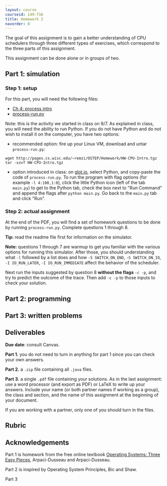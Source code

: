 ```yaml
---
layout: course
courseid: 149-f16
title: Homework 2
navorder: 0
---
```


The goal of this assignment is to gain a better understanding of CPU schedulers through three different types of exercises, which correspond to the three parts of this assignment.

This assignment can be done alone or in groups of two.

## Part 1: simulation

### Step 1: setup

For this part, you will need the following files:

* [Ch 4: process intro](http://www.cs.wisc.edu/~remzi/OSTEP/cpu-intro.pdf)
* [process-run.py](http://pages.cs.wisc.edu/~remzi/OSTEP/Homework/HW-CPU-Intro.tgz)

Note: this is the activity we started in class on 9/7. As explained in class, you will need the ability to run Python. If you do not have Python and do not wish to install it on the computer, you have two options:

* recommended option: fire up your Linux VM, download and untar `process-run.py`:

```
wget http://pages.cs.wisc.edu/~remzi/OSTEP/Homework/HW-CPU-Intro.tgz
tar -xzvf HW-CPU-Intro.tgz
```

* option introduced in class: on [glot.io](//glot.io), select Python, and copy-paste the code of `process-run.py`. To run the program with flag options (for example `-l 4:100,1:0`), click the little Python icon (left of the tab `main.py`) to get to the Python tab, check the box next to "Run Command" and append the flags after `python main.py`. Go back to the `main.py` tab and click "Run".

### Step 2: actual assignment

At the end of the PDF, you will find a set of homework questions to be done by running `process-run.py`. Complete questions 1 through 8.

__Tip:__ read the readme file first for information on the simulator.

__Note:__ questions 1 through 7 are warmup to get you familiar with the various options for running this simulator. After those, you should understanding what `-l` followed by a list does and how `-S SWITCH_ON_END`, `-S SWITCH_ON_IO`, `-I IO_RUN_LATER`, `-I IO_RUN_IMMEDIATE` affect the behavior of the scheduler.

Next run the inputs suggested by question 8 __without the flags__ `-c -p`, and try to predict the outcome of the trace. Then add `-c -p` to those inputs to check your solution.

## Part 2: programming


## Part 3: written problems


## Deliverables

__Due date__: consult Canvas.



__Part 1.__ you do not need to turn in anything for part 1 since you can check your own answers.

__Part 2.__ a `.zip` file containing all `.java` files.

__Part 3.__ a single `.pdf` file containing your solutions. As in the last assignment: use a word processor (and export as PDF) or LaTeX to write up your answers. Include your name (or both partner names if working as a group), the class and section, and the name of this assignment at the beginning of your document.

If you are working with a partner, only one of you should turn in the files.

## Rubric

## Acknowledgements

Part 1 is homework from the free online textbook [Operating Systems: Three Easy Pieces](http://pages.cs.wisc.edu/~remzi/OSTEP/), Arpaci-Dusseau and Arpaci-Dusseau.

Part 2 is inspired by Operating System Principles, Bic and Shaw.

Part 3
